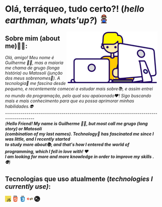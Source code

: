 # Olá, terráqueo, tudo certo?! (<em>hello earthman, whats'up?</em>) <img src="/pictures/Mario_Hello_Big.gif" width="30px">
<img align="right" alt="PC GIF" src="/pictures/Designer.gif" width="300" />

## Sobre mim (about me)🙋‍♂️:
<p>
  <em>Olá, amigo! Meu nome é Guilherme 👨‍💻, mas a maioria me chama de grugo (longa história) ou Matosoli (junção dos meus sobrenomes🤝). 
      A tecnologia🔬  me fascina desde pequeno, e recentemente comecei a estudar mais sobre📚, e assim entrei no mundo da programação, pelo qual sou apaixonado❤️! Sigo buscando mais e mais conhecimento para que eu possa aprimorar minhas habilidades.👽<br>
    ---------------------------------------------------------------------------------------------<br>
     (<b>Hello Friend! My name is Guilherme 👨‍💻, but most call me grugo (long story) or Matosoli <br> (combination of my last names).
Technology🔬 has fascinated me since I was little, and I recently started <br> to study more about📚, and that's how I entered the world of programming, which I fell in love with! ❤️ <br> I am looking for more and more knowledge in order to improve my skills .👽</b>)
 </em>
</p>

## Tecnologias que uso atualmente (<em>technologies I currently use)</em>:
<code><img height="20" src="https://raw.githubusercontent.com/github/explore/80688e429a7d4ef2fca1e82350fe8e3517d3494d/topics/javascript/javascript.png"></code>
<code><img height="20" src="https://raw.githubusercontent.com/github/explore/80688e429a7d4ef2fca1e82350fe8e3517d3494d/topics/html/html.png"></code>
<code><img height="20" src="https://raw.githubusercontent.com/github/explore/80688e429a7d4ef2fca1e82350fe8e3517d3494d/topics/css/css.png"></code>
<code><img height="20" src="https://raw.githubusercontent.com/github/explore/80688e429a7d4ef2fca1e82350fe8e3517d3494d/topics/git/git.png"></code>
<code><img height="20" src="https://raw.githubusercontent.com/github/explore/80688e429a7d4ef2fca1e82350fe8e3517d3494d/topics/terminal/terminal.png"></code>
